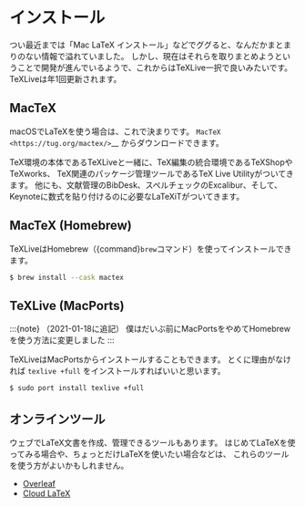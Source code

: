 # インストール

つい最近までは「Mac LaTeX インストール」などでググると、なんだかまとまりのない情報で溢れていました。
しかし、現在はそれらを取りまとめようということで開発が進んでいるようで、これからはTeXLive一択で良いみたいです。
TeXLiveは年1回更新されます。

## MacTeX

macOSでLaTeXを使う場合は、これで決まりです。
`MacTeX <https://tug.org/mactex/>`__ からダウンロードできます。

TeX環境の本体であるTeXLiveと一緒に、TeX編集の統合環境であるTeXShopやTeXworks、
TeX関連のパッケージ管理ツールであるTeX Live Utilityがついてきます。
他にも、文献管理のBibDesk、スペルチェックのExcalibur、そして、
Keynoteに数式を貼り付けるのに必要なLaTeXiTがついてきます。

## MacTeX (Homebrew)

TeXLiveはHomebrew（{command}`brew`コマンド）を使ってインストールできます。

```bash
$ brew install --cask mactex
```

## TeXLive (MacPorts)

:::{note}
（2021-01-18に追記）
僕はだいぶ前にMacPortsをやめてHomebrewを使う方法に変更しました
:::

TeXLiveはMacPortsからインストールすることもできます。
とくに理由がなければ ``texlive +full`` をインストールすればいいと思います。

```bash
$ sudo port install texlive +full
```


## オンラインツール

ウェブでLaTeX文書を作成、管理できるツールもあります。
はじめてLaTeXを使ってみる場合や、ちょっとだけLaTeXを使いたい場合などは、
これらのツールを使う方がよいかもしれません。

- [Overleaf](https://www.overleaf.com)
- [Cloud LaTeX](https://cloudlatex.io)
